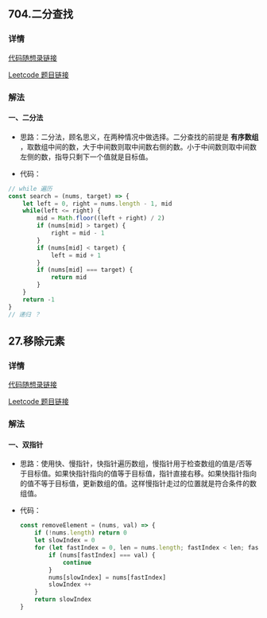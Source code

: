 ## 704.二分查找

### 详情

[代码随想录链接]()

[Leetcode 题目链接]()

### 解法

#### 一、二分法

- 思路：二分法，顾名思义，在两种情况中做选择。二分查找的前提是 **有序数组** ，取数组中间的数，大于中间数则取中间数右侧的数。小于中间数则取中间数左侧的数，指导只剩下一个值就是目标值。

- 代码：

```js
// while 遍历
const search = (nums, target) => {
    let left = 0, right = nums.length - 1, mid
    while(left <= right) {
        mid = Math.floor((left + right) / 2)
        if (nums[mid] > target) {
            right = mid - 1
        }
        if (nums[mid] < target) {
            left = mid + 1
        }
        if (nums[mid] === target) {
            return mid
        }
    }
    return -1
}
// 递归 ？
```

## 27.移除元素

### 详情

[代码随想录链接]()

[Leetcode 题目链接]()

### 解法

#### 一、双指针

- 思路：使用快、慢指针，快指针遍历数组，慢指针用于检查数组的值是/否等于目标值。如果快指针指向的值等于目标值，指针直接右移。如果快指针指向的值不等于目标值，更新数组的值。这样慢指针走过的位置就是符合条件的数组值。

- 代码：

    ```js
    const removeElement = (nums, val) => {
        if (!nums.length) return 0 
        let slowIndex = 0
        for (let fastIndex = 0, len = nums.length; fastIndex < len; fastIndex ++) {
            if (nums[fastIndex] === val) {
                continue
            }
            nums[slowIndex] = nums[fastIndex]
            slowIndex ++
        }
        return slowIndex
    }
    ```
